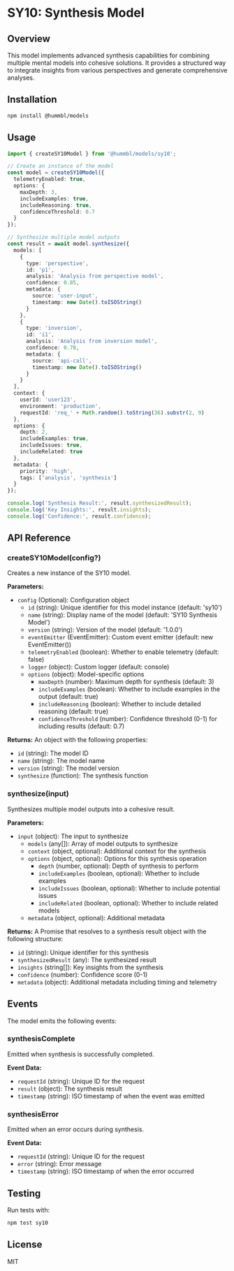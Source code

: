 # SY10: Synthesis Model

## Overview
This model implements advanced synthesis capabilities for combining multiple mental models into cohesive solutions. It provides a structured way to integrate insights from various perspectives and generate comprehensive analyses.

## Installation

```bash
npm install @hummbl/models
```

## Usage

```typescript
import { createSY10Model } from '@hummbl/models/sy10';

// Create an instance of the model
const model = createSY10Model({
  telemetryEnabled: true,
  options: {
    maxDepth: 3,
    includeExamples: true,
    includeReasoning: true,
    confidenceThreshold: 0.7
  }
});

// Synthesize multiple model outputs
const result = await model.synthesize({
  models: [
    {
      type: 'perspective',
      id: 'p1',
      analysis: 'Analysis from perspective model',
      confidence: 0.85,
      metadata: {
        source: 'user-input',
        timestamp: new Date().toISOString()
      }
    },
    {
      type: 'inversion',
      id: 'i1',
      analysis: 'Analysis from inversion model',
      confidence: 0.78,
      metadata: {
        source: 'api-call',
        timestamp: new Date().toISOString()
      }
    }
  ],
  context: {
    userId: 'user123',
    environment: 'production',
    requestId: 'req_' + Math.random().toString(36).substr(2, 9)
  },
  options: {
    depth: 2,
    includeExamples: true,
    includeIssues: true,
    includeRelated: true
  },
  metadata: {
    priority: 'high',
    tags: ['analysis', 'synthesis']
  }
});

console.log('Synthesis Result:', result.synthesizedResult);
console.log('Key Insights:', result.insights);
console.log('Confidence:', result.confidence);
```

## API Reference

### createSY10Model(config?)

Creates a new instance of the SY10 model.

**Parameters:**
- `config` (Optional): Configuration object
  - `id` (string): Unique identifier for this model instance (default: 'sy10')
  - `name` (string): Display name of the model (default: 'SY10 Synthesis Model')
  - `version` (string): Version of the model (default: '1.0.0')
  - `eventEmitter` (EventEmitter): Custom event emitter (default: new EventEmitter())
  - `telemetryEnabled` (boolean): Whether to enable telemetry (default: false)
  - `logger` (object): Custom logger (default: console)
  - `options` (object): Model-specific options
    - `maxDepth` (number): Maximum depth for synthesis (default: 3)
    - `includeExamples` (boolean): Whether to include examples in the output (default: true)
    - `includeReasoning` (boolean): Whether to include detailed reasoning (default: true)
    - `confidenceThreshold` (number): Confidence threshold (0-1) for including results (default: 0.7)

**Returns:**
An object with the following properties:
- `id` (string): The model ID
- `name` (string): The model name
- `version` (string): The model version
- `synthesize` (function): The synthesis function

### synthesize(input)

Synthesizes multiple model outputs into a cohesive result.

**Parameters:**
- `input` (object): The input to synthesize
  - `models` (any[]): Array of model outputs to synthesize
  - `context` (object, optional): Additional context for the synthesis
  - `options` (object, optional): Options for this synthesis operation
    - `depth` (number, optional): Depth of synthesis to perform
    - `includeExamples` (boolean, optional): Whether to include examples
    - `includeIssues` (boolean, optional): Whether to include potential issues
    - `includeRelated` (boolean, optional): Whether to include related models
  - `metadata` (object, optional): Additional metadata

**Returns:**
A Promise that resolves to a synthesis result object with the following structure:
- `id` (string): Unique identifier for this synthesis
- `synthesizedResult` (any): The synthesized result
- `insights` (string[]): Key insights from the synthesis
- `confidence` (number): Confidence score (0-1)
- `metadata` (object): Additional metadata including timing and telemetry

## Events

The model emits the following events:

### synthesisComplete
Emitted when synthesis is successfully completed.

**Event Data:**
- `requestId` (string): Unique ID for the request
- `result` (object): The synthesis result
- `timestamp` (string): ISO timestamp of when the event was emitted

### synthesisError
Emitted when an error occurs during synthesis.

**Event Data:**
- `requestId` (string): Unique ID for the request
- `error` (string): Error message
- `timestamp` (string): ISO timestamp of when the error occurred

## Testing

Run tests with:

```bash
npm test sy10
```

## License

MIT
